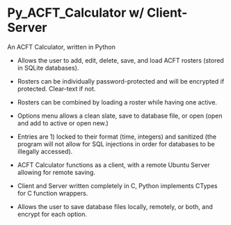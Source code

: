 # Py_ACFT_Calculator w/ Client-Server
 An ACFT Calculator, written in Python

- Allows the user to add, edit, delete, save, and load ACFT rosters (stored in SQLite databases). 
- Rosters can be individually password-protected and will be encrypted if protected. Clear-text if not.
- Rosters can be combined by loading a roster while having one active.
- Options menu allows a clean slate, save to database file, or open (open and add to active or open new.)
- Entries are 1) locked to their format (time, integers) and sanitized (the program will not allow for SQL injections in order for databases to be illegally accessed).

- ACFT Calculator functions as a client, with a remote Ubuntu Server allowing for remote saving.
- Client and Server written completely in C, Python implements CTypes for C function wrappers.
- Allows the user to save database files locally, remotely, or both, and encrypt for each option.
